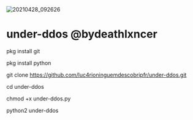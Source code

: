 ![20210428_092626](https://user-images.githubusercontent.com/83184525/116802699-554bce80-aaeb-11eb-932d-67efc2478a1a.png)
# under-ddos @bydeathlxncer
pkg install git

pkg install python

git clone https://github.com/luc4rioninguemdescobripfr/under-ddos.git

cd under-ddos

chmod +x under-ddos.py

python2 under-ddos
